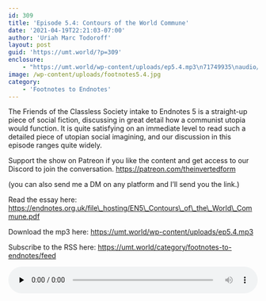 ```yaml
---
id: 309
title: 'Episode 5.4: Contours of the World Commune'
date: '2021-04-19T22:21:03-07:00'
author: 'Uriah Marc Todoroff'
layout: post
guid: 'https://umt.world/?p=309'
enclosure:
    - "https://umt.world/wp-content/uploads/ep5.4.mp3\n71749935\naudio/mpeg\n"
image: /wp-content/uploads/footnotes5.4.jpg
category:
    - 'Footnotes to Endnotes'
---
```


The Friends of the Classless Society intake to Endnotes 5 is a straight-up piece of social fiction, discussing in great detail how a communist utopia would function. It is quite satisfying on an immediate level to read such a detailed piece of utopian social imagining, and our discussion in this episode ranges quite widely.

Support the show on Patreon if you like the content and get access to our Discord to join the conversation. https://patreon.com/theinvertedform

(you can also send me a DM on any platform and I’ll send you the link.)

Read the essay here: https://endnotes.org.uk/file\_hosting/EN5\_Contours\_of\_the\_World\_Commune.pdf

Download the mp3 here: https://umt.world/wp-content/uploads/ep5.4.mp3

Subscribe to the RSS here: https://umt.world/category/footnotes-to-endnotes/feed

<audio class="wp-audio-shortcode" controls="controls" id="audio-309-34" preload="none" style="width: 100%;"><source src="https://umt.world/wp-content/uploads/ep5.4.mp3?_=34" type="audio/mpeg"></source><https://umt.world/wp-content/uploads/ep5.4.mp3></audio>
